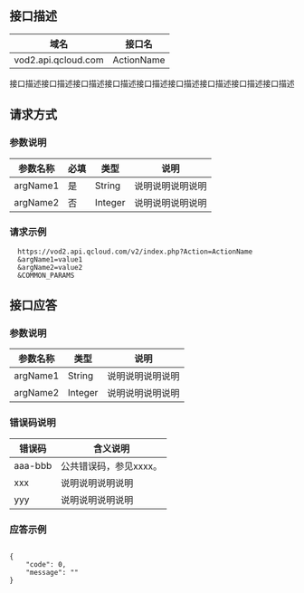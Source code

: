 ## 接口描述
| 域名 | 接口名 |
|---------|---------|
| vod2.api.qcloud.com | ActionName  |

接口描述接口描述接口描述接口描述接口描述接口描述接口描述接口描述接口描述
## 请求方式

### 参数说明
| 参数名称 | 必填 | 类型 | 说明 |
|---------|---------|---------|---------|
| argName1 | 是 | String | 说明说明说明说明 |
| argName2 | 否 | Integer | 说明说明说明说明  |

### 请求示例
```
  https://vod2.api.qcloud.com/v2/index.php?Action=ActionName
  &argName1=value1
  &argName2=value2
  &COMMON_PARAMS
```
## 接口应答

### 参数说明
| 参数名称 | 类型 | 说明 |
|---------|---------|---------|
| argName1 | String | 说明说明说明说明 |
| argName2 | Integer | 说明说明说明说明  |

### 错误码说明
| 错误码 | 含义说明|
|---------|---------|
| aaa-bbb | 公共错误码，参见xxxx。  |
| xxx | 说明说明说明说明  |
| yyy | 说明说明说明说明 |

### 应答示例
```

{
    "code": 0,
    "message": ""
}

```
